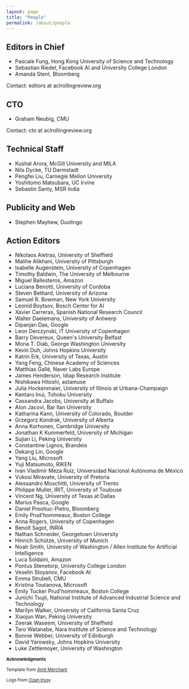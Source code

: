 ```yaml
---
layout: page
title: "People"
permalink: /about/people
---
```


## Editors in Chief

* Pascale Fung, Hong Kong University of Science and Technology
* Sebastian Riedel, Facebook AI and University College London
* Amanda Stent, Bloomberg

Contact: editors at aclrollingreview.org

## CTO

* Graham Neubig, CMU

Contact: cto at aclrollingreview.org

## Technical Staff

* Kushal Arora, McGill University and MILA
* Nils Dycke, TU Darmstadt
* Pengfei Liu, Carnegie Mellon University
* Yoshitomo Matsubara, UC Irvine
* Sebastin Santy, MSR India

## Publicity and Web

* Stephen Mayhew, Duolingo

## Action Editors

* Nikolaos Aletras, University of Sheffield
* Malihe Alikhani, University of Pittsburgh
* Isabelle Augenstein, University of Copenhagen
* Timothy Baldwin, The University of Melbourne
* Miguel Ballesteros, Amazon
* Luciana Benotti, University of Cordoba
* Steven Bethard, University of Arizona
* Samuel R. Bowman, New York University
* Leonid Boytsov, Bosch Center for AI
* Xavier Carreras, Spanish National Research Council
* Walter Daelemans, University of Antwerp
* Dipanjan Das, Google
* Leon Derczynski, IT University of Copenhagen
* Barry Devereux, Queen's University Belfast
* Mona T. Diab, George Washington University
* Kevin Duh, Johns Hopkins University
* Katrin Erk, University of Texas, Austin
* Yang Feng, Chinese Academy of Sciences
* Matthias Gallé, Naver Labs Europe
* James Henderson, Idiap Research Institute
* Nishikawa Hitoshi, astamuse
* Julia Hockenmaier, University of Illinois at Urbana-Champaign
* Kentaro Inui, Tohoku University
* Cassandra Jacobs, University at Buffalo
* Alon Jacovi, Bar Ilan University
* Katharina Kann, University of Colorado, Boulder
* Grzegorz Kondrak, University of Alberta
* Anna Korhonen, Cambridge University
* Jonathan K Kummerfeld, University of Michigan
* Sujian Li, Peking University
* Constantine Lignos, Brandeis
* Dekang Lin, Google
* Yang Liu, Microsoft
* Yuji Matsumoto, RIKEN
* Ivan Vladimir Meza Ruiz, Universidad Nacional Autónoma de México
* Vukosi Miravate, University of Pretoria
* Alessandro Moschitti, University of Trento
* Philippe Muller, IRIT, University of Toulouse
* Vincent Ng, University of Texas at Dallas
* Marius Pasca, Google
* Daniel Preotiuc-Pietro, Bloomberg
* Emily Prud'hommeaux, Boston College
* Anna Rogers, University of Copenhagen
* Benoît Sagot, INRIA
* Nathan Schneider, Georgetown University
* Hinrich Schütze, University of Munich
* Noah Smith, University of Washington / Allen Institute for Artificial Intelligence
* Luca Soldaini, Amazon
* Pontus Stenetorp, University College London
* Veselin Stoyanov, Facebook AI
* Emma Strubell, CMU
* Kristina Toutanova, Microsoft
* Emily Tucker Prud'hommeaux, Boston College
* Junichi Tsujii, National Institute of Advanced Industrial Science and Technology
* Marilyn Walker, University of California Santa Cruz
* Xiaojun Wan, Peking University
* Zeerak Waseem, University of Sheffield
* Taro Watanabe, Nara Institute of Science and Technology
* Bonnie Webber, University of Edinburgh
* David Yarowsky, Johns Hopkins University
* Luke Zettlemoyer, University of Washington

<sub><b>Acknowledgments</b></sub>

<sub>Template from [Amit Merchant](https://github.com/amitmerchant1990/reverie)</sub>

<sub>Logo from [Ozan Irsoy](https://github.com/oir)</sub>

